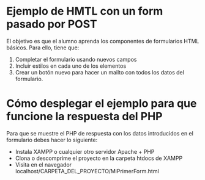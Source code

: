 # Ejemplo de HMTL con un form pasado por POST

El objetivo es que el alumno aprenda los componentes de formularios HTML básicos.
Para ello, tiene que:
1. Completar el formulario usando nuevos campos
2. Incluir estilos en cada uno de los elementos
3. Crear un botón nuevo para hacer un mailto con todos los datos del formulario.

# Cómo desplegar el ejemplo para que funcione la respuesta del PHP

Para que se muestre el PHP de respuesta con los datos introducidos en el formulario
debes hacer lo siguiente:
- Instala XAMPP o cualquier otro servidor Apache + PHP
- Clona o descomprime el proyecto en la carpeta htdocs de XAMPP
- Visita en el navegador localhost/CARPETA_DEL_PROYECTO/MiPrimerForm.html
